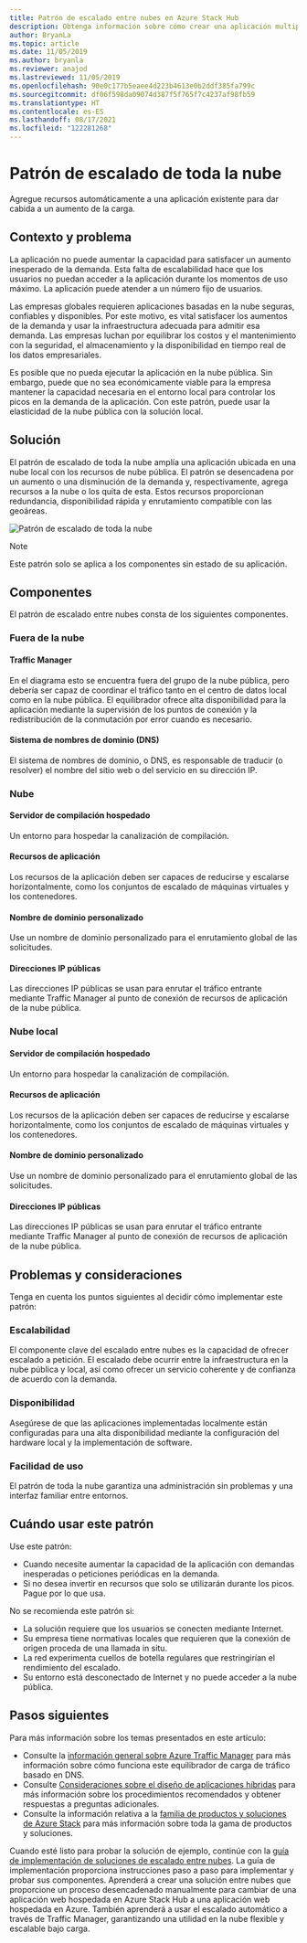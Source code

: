 ```yaml
---
title: Patrón de escalado entre nubes en Azure Stack Hub
description: Obtenga información sobre cómo crear una aplicación multiplataforma escalable en Azure y Azure Stack Hub.
author: BryanLa
ms.topic: article
ms.date: 11/05/2019
ms.author: bryanla
ms.reviewer: anajod
ms.lastreviewed: 11/05/2019
ms.openlocfilehash: 90e0c177b5eaee4d223b4613e0b2ddf385fa799c
ms.sourcegitcommit: df06f598da09074d387f5f765f7c4237af98fb59
ms.translationtype: HT
ms.contentlocale: es-ES
ms.lasthandoff: 08/17/2021
ms.locfileid: "122281268"
---
```

# <a name="cross-cloud-scaling-pattern"></a>Patrón de escalado de toda la nube

Agregue recursos automáticamente a una aplicación existente para dar cabida a un aumento de la carga.

## <a name="context-and-problem"></a>Contexto y problema

La aplicación no puede aumentar la capacidad para satisfacer un aumento inesperado de la demanda. Esta falta de escalabilidad hace que los usuarios no puedan acceder a la aplicación durante los momentos de uso máximo. La aplicación puede atender a un número fijo de usuarios.

Las empresas globales requieren aplicaciones basadas en la nube seguras, confiables y disponibles. Por este motivo, es vital satisfacer los aumentos de la demanda y usar la infraestructura adecuada para admitir esa demanda. Las empresas luchan por equilibrar los costos y el mantenimiento con la seguridad, el almacenamiento y la disponibilidad en tiempo real de los datos empresariales.

Es posible que no pueda ejecutar la aplicación en la nube pública. Sin embargo, puede que no sea económicamente viable para la empresa mantener la capacidad necesaria en el entorno local para controlar los picos en la demanda de la aplicación. Con este patrón, puede usar la elasticidad de la nube pública con la solución local.

## <a name="solution"></a>Solución

El patrón de escalado de toda la nube amplía una aplicación ubicada en una nube local con los recursos de nube pública. El patrón se desencadena por un aumento o una disminución de la demanda y, respectivamente, agrega recursos a la nube o los quita de esta. Estos recursos proporcionan redundancia, disponibilidad rápida y enrutamiento compatible con las geoáreas.

![Patrón de escalado de toda la nube](media/pattern-cross-cloud-scale/cross-cloud-scaling.png)

> [!NOTE]
> Este patrón solo se aplica a los componentes sin estado de su aplicación.

## <a name="components"></a>Componentes

El patrón de escalado entre nubes consta de los siguientes componentes.

### <a name="outside-the-cloud"></a>Fuera de la nube

#### <a name="traffic-manager"></a>Traffic Manager

En el diagrama esto se encuentra fuera del grupo de la nube pública, pero debería ser capaz de coordinar el tráfico tanto en el centro de datos local como en la nube pública. El equilibrador ofrece alta disponibilidad para la aplicación mediante la supervisión de los puntos de conexión y la redistribución de la conmutación por error cuando es necesario.

#### <a name="domain-name-system-dns"></a>Sistema de nombres de dominio (DNS)

El sistema de nombres de dominio, o DNS, es responsable de traducir (o resolver) el nombre del sitio web o del servicio en su dirección IP.

### <a name="cloud"></a>Nube

#### <a name="hosted-build-server"></a>Servidor de compilación hospedado

Un entorno para hospedar la canalización de compilación.

#### <a name="app-resources"></a>Recursos de aplicación

Los recursos de la aplicación deben ser capaces de reducirse y escalarse horizontalmente, como los conjuntos de escalado de máquinas virtuales y los contenedores.

#### <a name="custom-domain-name"></a>Nombre de dominio personalizado

Use un nombre de dominio personalizado para el enrutamiento global de las solicitudes.

#### <a name="public-ip-addresses"></a>Direcciones IP públicas

Las direcciones IP públicas se usan para enrutar el tráfico entrante mediante Traffic Manager al punto de conexión de recursos de aplicación de la nube pública.  

### <a name="local-cloud"></a>Nube local

#### <a name="hosted-build-server"></a>Servidor de compilación hospedado

Un entorno para hospedar la canalización de compilación.

#### <a name="app-resources"></a>Recursos de aplicación

Los recursos de la aplicación deben ser capaces de reducirse y escalarse horizontalmente, como los conjuntos de escalado de máquinas virtuales y los contenedores.

#### <a name="custom-domain-name"></a>Nombre de dominio personalizado

Use un nombre de dominio personalizado para el enrutamiento global de las solicitudes.

#### <a name="public-ip-addresses"></a>Direcciones IP públicas

Las direcciones IP públicas se usan para enrutar el tráfico entrante mediante Traffic Manager al punto de conexión de recursos de aplicación de la nube pública.

## <a name="issues-and-considerations"></a>Problemas y consideraciones

Tenga en cuenta los puntos siguientes al decidir cómo implementar este patrón:

### <a name="scalability"></a>Escalabilidad

El componente clave del escalado entre nubes es la capacidad de ofrecer escalado a petición. El escalado debe ocurrir entre la infraestructura en la nube pública y local, así como ofrecer un servicio coherente y de confianza de acuerdo con la demanda.

### <a name="availability"></a>Disponibilidad

Asegúrese de que las aplicaciones implementadas localmente están configuradas para una alta disponibilidad mediante la configuración del hardware local y la implementación de software.

### <a name="manageability"></a>Facilidad de uso

El patrón de toda la nube garantiza una administración sin problemas y una interfaz familiar entre entornos.

## <a name="when-to-use-this-pattern"></a>Cuándo usar este patrón

Use este patrón:

- Cuando necesite aumentar la capacidad de la aplicación con demandas inesperadas o peticiones periódicas en la demanda.
- Si no desea invertir en recursos que solo se utilizarán durante los picos. Pague por lo que usa.

No se recomienda este patrón si:

- La solución requiere que los usuarios se conecten mediante Internet.
- Su empresa tiene normativas locales que requieren que la conexión de origen proceda de una llamada in situ.
- La red experimenta cuellos de botella regulares que restringirían el rendimiento del escalado.
- Su entorno está desconectado de Internet y no puede acceder a la nube pública.

## <a name="next-steps"></a>Pasos siguientes

Para más información sobre los temas presentados en este artículo:

- Consulte la [información general sobre Azure Traffic Manager](/azure/traffic-manager/traffic-manager-overview) para más información sobre cómo funciona este equilibrador de carga de tráfico basado en DNS.
- Consulte [Consideraciones sobre el diseño de aplicaciones híbridas](overview-app-design-considerations.md) para más información sobre los procedimientos recomendados y obtener respuestas a preguntas adicionales.
- Consulte la información relativa a la [familia de productos y soluciones de Azure Stack](/azure-stack) para más información sobre toda la gama de productos y soluciones.

Cuando esté listo para probar la solución de ejemplo, continúe con la [guía de implementación de soluciones de escalado entre nubes](/azure/architecture/hybrid/deployments/solution-deployment-guide-cross-cloud-scaling). La guía de implementación proporciona instrucciones paso a paso para implementar y probar sus componentes. Aprenderá a crear una solución entre nubes que proporcione un proceso desencadenado manualmente para cambiar de una aplicación web hospedada en Azure Stack Hub a una aplicación web hospedada en Azure. También aprenderá a usar el escalado automático a través de Traffic Manager, garantizando una utilidad en la nube flexible y escalable bajo carga.